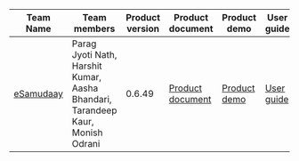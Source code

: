 | Team Name | Team members | Product version | Product document | Product demo | User guide | Source code | Developer guide |
| ----- | ----- | ----- | ----- | ----- | ----- | ----- | ----- |
| [eSamudaay](https://docs.google.com/presentation/d/1a5Md8nydbLjCOPYgcV8_fAM1IzpDfvWT/edit?usp=sharing&ouid=113535049932290042879&rtpof=true&sd=true) |  Parag Jyoti Nath, Harshit Kumar, Aasha Bhandari, Tarandeep Kaur,  Monish Odrani | 0.6.49 | [Product document](https://drive.google.com/file/d/1JZTzBboTNqUMyxbuTKc3tB0SeQE5vHFz/view?usp=sharing) | [Product demo](https://drive.google.com/file/d/1kv1kBS4EUVlQ0B42JlGldaNZbpZp4tlb/view?usp=sharing) | [User guide](https://drive.google.com/file/d/1rwPbXDaIVSxF72Xbfo7aVfPqqYh_N7pm/view?usp=sharing) | [Source code](https://drive.google.com/file/d/1DWAWP9hCJoDhGqfK8JAJ6EmsANPd00Dl/view?usp=sharing) | [Developer guide](https://drive.google.com/file/d/1NmCA9Rbutdv0NuROS1mPR5nc-OQ4pVfq/view?usp=sharing) |
